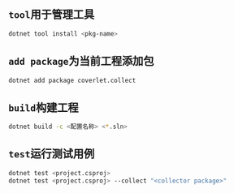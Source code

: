 
<p id="68gm52bgJrgTP6ZFzxXLTB">

## `tool`用于管理工具

</p>

<p id="guQGrnu6h8GnUrZaGkFw2s">

```bash
dotnet tool install <pkg-name>
```


</p>

<p id="rQWnRXDrYL9aYAYWDeZzi9">

## `add package`为当前工程添加包

</p>

<p id="3JvfK1AZKSHi72Yk4Fg9Kw">

```bash
dotnet add package coverlet.collect
```


</p>

<p id="2z3SBiF7EEx2aDHs64WFSz">

## `build`构建工程

</p>

<p id="jhbVAs4VZ7FJkNoP1i9P5Z">

```bash
dotnet build -c <配置名称> <*.sln>
```


</p>

<p id="ixzgVhevJtP4MdVYxPuLoD">

## `test`运行测试用例

</p>

<p id="uFb91Uk65U4RRiJyMfYypF">

```Bash
dotnet test <project.csproj>
dotnet test <project.csproj> --collect "<collector package>"
```


</p>
